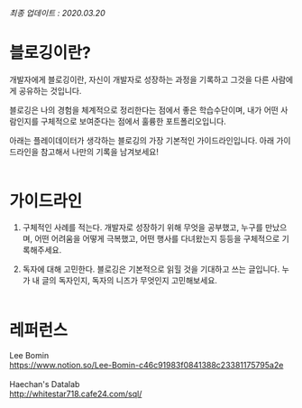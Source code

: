 ###### 최종 업데이트 : 2020.03.20

# 블로깅이란?

개발자에게 블로깅이란, 
자신이 개발자로 성장하는 과정을 기록하고 그것을 다른 사람에게 공유하는 것입니다. 

블로깅은 나의 경험을 체계적으로 정리한다는 점에서 좋은 학습수단이며, 
내가 어떤 사람인지를 구체적으로 보여준다는 점에서 훌륭한 포트폴리오입니다. 

아래는 플레이데이터가 생각하는 블로깅의 가장 기본적인 가이드라인입니다. 
아래 가이드라인을 참고해서 나만의 기록을 남겨보세요! 
</br></br>

# 가이드라인 

1. 구체적인 사례를 적는다. 
개발자로 성장하기 위해 무엇을 공부했고, 누구를 만났으며, 어떤 어려움을 어떻게 극복했고, 어떤 행사를 다녀왔는지 등등을 
구체적으로 기록해주세요.  

2. 독자에 대해 고민한다. 
블로깅은 기본적으로 읽힐 것을 기대하고 쓰는 글입니다. 
누가 내 글의 독자인지, 독자의 니즈가 무엇인지 고민해보세요. 
</br></br>

# 레퍼런스

Lee Bomin</br>
https://www.notion.so/Lee-Bomin-c46c91983f0841388c23381175795a2e
</br></br>
Haechan's Datalab </br>
http://whitestar718.cafe24.com/sql/
